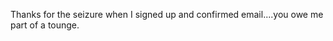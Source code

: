 Thanks for the seizure when I signed up and confirmed email....you owe me part of a tounge.

<!---
iAmMrGrim/iAmMrGrim is a ✨ special ✨ repository because its `README.md` (this file) appears on your GitHub profile.
You can click the Preview link to take a look at your changes.
--->
